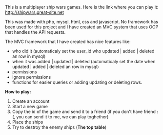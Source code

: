 This is a multiplayer ship wars games.
Here is the link where you can play it: http://shipwars.great-site.net

This was made with php, mysql, html, css and javascript.
No framework has been used for this project and I have created an MVC system that uses OOP that handles the API requests.

The MVC framework that I have created has nice features like:
 - who did it (automaticaly set the user_id who updated | added | deleted an row in mysql)
 - when it was added | updated | deleted (automaticaly set the date when updated | added | deleted an row in mysql)
 - permissions
 - ignore permissions
 - functions for easier queries or adding updating or deleting rows.

**How to play:**
1. Create an account
2. Start a new game
3. Copy the id of the game and send it to a friend (if you don't have friend :(, you can send it to me, we can play toghether)
4. Place the ships
5. Try to destroy the enemy ships (**The top table**)
